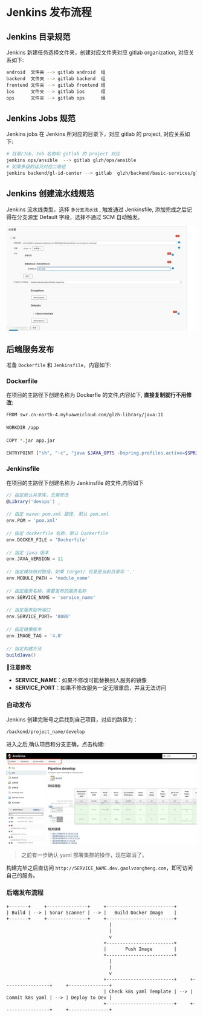 # Jenkins 发布流程

## Jenkins 目录规范

Jenkins 新建任务选择文件夹，创建对应文件夹对应 gitlab organization, 对应关系如下:

```bash
android  文件夹 --> gitlab android  组
backend  文件夹 --> gitlab backend  组
frontend 文件夹 --> gitlab frontend 组
ios      文件夹 --> gitlab ios      组
ops      文件夹 --> gitlab ops      组
```

## Jenkins Jobs 规范

Jenkins jobs 在 Jenkins 所对应的目录下，对应 gitlab 的 project, 对应关系如下:

```bash
# 目录/Job，Job 名称和 gitlab 的 project 对应
jenkins ops/ansible  --> gitlab glzh/ops/ansible
# 如果多级的话只对应二级组
jenkins backend/gl-id-center --> gitlab  glzh/backend/basic-services/gl-id-center
```

## Jenkins 创建流水线规范

Jenkins 流水线类型，选择 `多分支流水线` , 触发通过 Jenkinsfile, 添加完成之后记得在分支源里 Default 字段，选择不通过 SCM 自动触发。

![jenkins](../_images/ops/jenkins/jenkins01.jpg)


## 后端服务发布

准备 `Dockerfile` 和 `Jenkinsfile`，内容如下:

### Dockerfile

在项目的主路径下创建名称为 Dockerfle 的文件,内容如下, **直接复制就行不用修改**:

```bash
FROM swr.cn-north-4.myhuaweicloud.com/glzh-library/java:11

WORKDIR /app

COPY *.jar app.jar

ENTRYPOINT ["sh", "-c", "java $JAVA_OPTS -Dspring.profiles.active=$SPRING_PROFILES_ACTIVE -Djava.security.egd=file:/dev/./urandom -jar app.jar"]
```

### Jenkinsfile

在项目的主路径下创建名称为 Jenkinsfile 的文件,内容如下

```groovy
// 指定默认共享库，无需修改
@Library('devops') _

// 指定 maven pom.xml 路径, 默认 pom.xml
env.POM = 'pom.xml'

// 指定 dockerfile 名称，默认 Dockerfile
env.DOCKER_FILE = 'Dockerfile'

// 指定 java 版本
env.JAVA_VERSION = 11

// 指定模块相对路径，如果 target/ 目录是当前目录写 '.'
env.MODULE_PATH = 'module_name'

// 指定服务名称，需要发布的服务名称
env.SERVICE_NAME = 'service_name'

// 指定服务监听端口
env.SERVICE_PORT= '8080'

// 指定镜像版本
env.IMAGE_TAG = '4.0'

// 指定构建方法
buildJava()
```

**注意修改**

- **SERVICE_NAME**：如果不修改可能替换别人服务的镜像
- **SERVICE_PORT**：如果不修改服务一定无限重启，并且无法访问

### 自动发布

Jenkins 创建完账号之后找到自己项目，对应的路径为：

```bash
/backend/project_name/develop
```

进入之后,确认项目和分支正确，点击构建:

![](../_images/ops/jenkins/jenkins02.jpg)


> 之前有一步确认 yaml 部署集群的操作，现在取消了。


构建完毕之后直访问 `http://SERVICE_NAME.dev.gaolvzongheng.com`，即可访问自己的服务。


### 后端发布流程

```
+-------+     +---------------+     +-------------------------+
| Build | --> | Sonar Scanner | --> |   Build Docker Image    |
+-------+     +---------------+     +-------------------------+
                                      |
                                      |
                                      v
                                    +-------------------------+
                                    |       Push Image        |
                                    +-------------------------+
                                      |
                                      |
                                      v
                                    +-------------------------+     +-----------------+     +---------------+
                                    | Check k8s yaml Template | --> | Commit k8s yaml | --> | Deploy to Dev |
                                    +-------------------------+     +-----------------+     +---------------+
```



